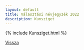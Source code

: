 ```yaml
---
layout: default
title: Választási névjegyzék 2022
description: Kunsziget
---
```


{% include Kunsziget.html %}

[Vissza](./)